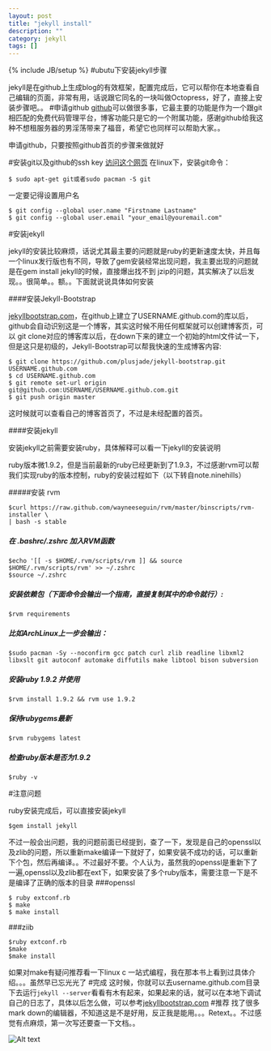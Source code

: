 ```yaml
---
layout: post
title: "jekyll install"
description: ""
category: jekyll
tags: []
---
```

{% include JB/setup %}
#ubutu下安装jekyll步骤

jekyll是在github上生成blog的有效框架，配置完成后，它可以帮你在本地查看自己编辑的页面，非常有用，话说跟它同名的一块叫做Octopress，好了，直接上安装步骤吧。。
#申请github
[github](https://github.com/)可以做很多事，它最主要的功能是作为一个跟git相匹配的免费代码管理平台，博客功能只是它的一个附属功能，感谢github给我这种不想租服务器的男淫荡带来了福音，希望它也同样可以帮助大家。。

申请github，只要按照github首页的步骤来做就好

#安装git以及github的ssh key
[访问这个网页](http://help.github.com/linux-set-up-git/)
在linux下，安装git命令：

	$ sudo apt-get git或者sudo pacman -S git

一定要记得设置用户名

	$ git config --global user.name "Firstname Lastname"
	$ git config --global user.email "your_email@youremail.com"

#安装jekyll

jekyll的安装比较麻烦，话说尤其最主要的问题就是ruby的更新速度太快，并且每一个linux发行版也有不同，导致了gem安装经常出现问题，我主要出现的问题就是在gem install jekyll的时候，直接爆出找不到 jzip的问题，其实解决了以后发现。。很简单。。额。。下面就说说具体如何安装

####安装Jekyll-Bootstrap

[jekyllbootstrap.com](http://jekyllbootstrap.com/)，在github上建立了USERNAME.github.com的库以后，github会自动识别这是一个博客，其实这时候不用任何框架就可以创建博客页，可以 git clone对应的博客库以后，在down下来的建立一个初始的html文件试一下，但是这只是初级的，Jekyll-Bootstrap可以帮我快速的生成博客内容:

	$ git clone https://github.com/plusjade/jekyll-bootstrap.git USERNAME.github.com
	$ cd USERNAME.github.com
	$ git remote set-url origin git@github.com:USERNAME/USERNAME.github.com.git
	$ git push origin master

这时候就可以查看自己的博客首页了，不过是未经配置的首页。

####安装jekyll

安装jekyll之前需要安装ruby，具体解释可以看一下jekyll的安装说明

ruby版本微1.9.2，但是当前最新的ruby已经更新到了1.9.3，不过感谢rvm可以帮我们实现ruby的版本控制，ruby的安装过程如下（以下转自note.ninehills）

#####安装 rvm

	$curl https://raw.github.com/wayneeseguin/rvm/master/binscripts/rvm-installer \
	| bash -s stable

##### 在 .bashrc/.zshrc 加入RVM函数

	$echo '[[ -s $HOME/.rvm/scripts/rvm ]] && source $HOME/.rvm/scripts/rvm' >> ~/.zshrc
	$source ~/.zshrc

##### 安装依赖包（下面命令会输出一个指南，直接复制其中的命令就行）:
	$rvm requirements
##### 比如ArchLinux上一步会输出：
	$sudo pacman -Sy --noconfirm gcc patch curl zlib readline libxml2 libxslt git autoconf automake diffutils make libtool bison subversion
##### 安装ruby 1.9.2 并使用
	$rvm install 1.9.2 && rvm use 1.9.2
##### 保持rubygems最新
	$rvm rubygems latest
##### 检查ruby版本是否为1.9.2
	$ruby -v
#注意问题

ruby安装完成后，可以直接安装jekyll

	$gem install jekyll

不过一般会出问题，我的问题前面已经提到，查了一下，发现是自己的openssl以及zlib的问题，所以重新make编译一下就好了，如果安装不成功的话，可以重新下个包，然后再编译。。不过最好不要。个人认为，虽然我的openssl是重新下了一遍,openssl以及zlib都在ext下，如果安装了多个ruby版本，需要注意一下是不是编译了正确的版本的目录
###openssl

	$ ruby extconf.rb
	$ make
	$ make install

###ziib

	$ruby extconf.rb
	$make
	$make install

如果对make有疑问推荐看一下linux c 一站式编程，我在那本书上看到过具体介绍。。。虽然早已忘光光了
#完成
这时候，你就可以去username.github.com目录下去运行`jekyll --server`看看有木有起来，如果起来的话，就可以在本地下调试自己的日志了，具体以后怎么做，可以参考[jekyllbootstrap.com](http://jekyllbootstrap.com/)
#推荐
找了很多mark down的编辑器，不知道这是不是好用，反正我是能用。。。Retext。。不过感觉有点麻烦，第一次写还要查一下文档。。



![Alt text](http://www.linuxeden.com/upimg/allimg/110503/0S2434637-0.png)</p>
